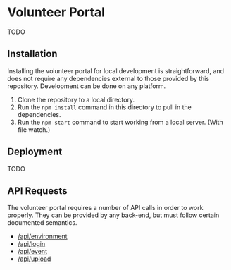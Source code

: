 # Volunteer Portal
TODO

## Installation
Installing the volunteer portal for local development is straightforward, and does not require any
dependencies external to those provided by this repository. Development can be done on any platform.

  1. Clone the repository to a local directory.
  1. Run the `npm install` command in this directory to pull in the dependencies.
  1. Run the `npm start` command to start working from a local server. (With file watch.)

## Deployment
TODO

## API Requests
The volunteer portal requires a number of API calls in order to work properly. They can be provided
by any back-end, but must follow certain documented semantics.

  * [/api/environment](API.md#apienvironment)
  * [/api/login](API.md#apilogin)
  * [/api/event](API.md#apievent)
  * [/api/upload](API.md#apiupload)
